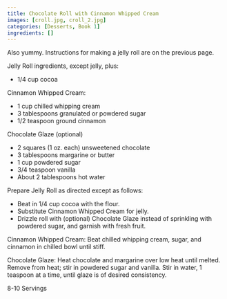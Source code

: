 ```yaml
---
title: Chocolate Roll with Cinnamon Whipped Cream
images: [croll.jpg, croll_2.jpg]
categories: [Desserts, Book 1]
ingredients: []
---
```


  Also yummy.
Instructions for making a jelly roll are on the previous page.

Jelly Roll ingredients, except jelly, plus:

-   1/4 cup cocoa

Cinnamon Whipped Cream:

-   1 cup chilled whipping cream
-   3 tablespoons granulated or powdered sugar
-   1/2 teaspoon ground cinnamon

Chocolate Glaze (optional)

-   2 squares (1 oz. each) unsweetened chocolate
-   3 tablespoons margarine or butter
-   1 cup powdered sugar
-   3/4 teaspoon vanilla
-   About 2 tablespoons hot water

Prepare Jelly Roll as directed except as follows:

-   Beat in 1/4 cup cocoa with the flour.
-   Substitute Cinnamon Whipped Cream for jelly.
-   Drizzle roll with (optional) Chocolate Glaze instead of sprinkling
    with powdered sugar, and garnish with fresh fruit.

Cinnamon Whipped Cream: Beat chilled whipping cream, sugar, and cinnamon
in chilled bowl until stiff.

Chocolate Glaze: Heat chocolate and margarine over low heat until
melted. Remove from heat; stir in powdered sugar and vanilla. Stir in
water, 1 teaspoon at a time, until glaze is of desired consistency.

8-10 Servings

 
